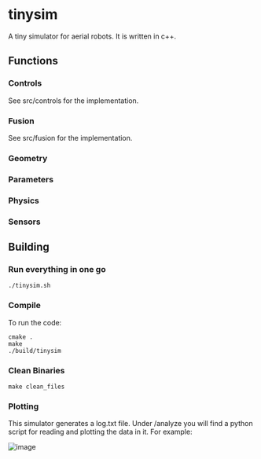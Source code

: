 # tinysim
A tiny simulator for aerial robots.
It is written in c++.

## Functions

### Controls
See src/controls for the implementation.

### Fusion
See src/fusion for the implementation.

### Geometry
### Parameters
### Physics
### Sensors

## Building
### Run everything in one go

```console
./tinysim.sh
```

### Compile

To run the code:

```console
cmake .
make
./build/tinysim
```


### Clean Binaries

```console
make clean_files
```

### Plotting

This simulator generates a log.txt file. Under /analyze you will find a python script for reading and plotting the data in it. For example:

![image](https://github.com/burakyueksel/tinysim/assets/40430575/69bd08bb-b50a-42de-bdf3-ce49ef340380)
